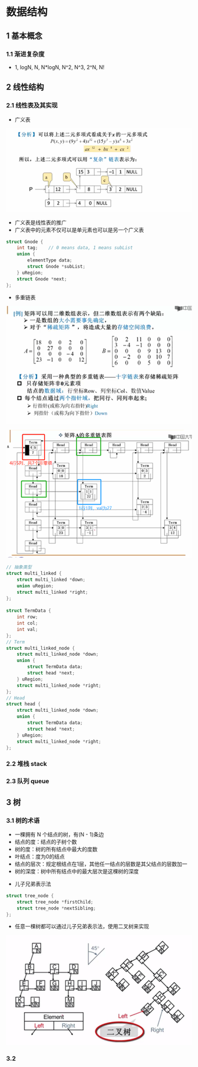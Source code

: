 # 数据结构

## 1 基本概念

### 1.1 渐进复杂度

* 1, logN, N, N*logN, N^2, N^3, 2^N, N!

## 2 线性结构

### 2.1 线性表及其实现

* 广义表

![linear_list](./pic/Generalized_List.png)

* 广义表是线性表的推广
* 广义表中的元素不仅可以是单元素也可以是另一个广义表

~~~ C
struct Gnode {
    int tag;	// 0 means data, 1 means subList
    union {
        elementType data;
        struct Gnode *subList;
    } uRegion;
    struct Gnode *next;
};
~~~

* 多重链表

![multiple_linked_list](./pic/multiple_linked_list.png)

![multiple_linked_list2](./pic/multiple_linked_list2.png)

~~~ C
// 抽象类型
struct multi_linked {
    struct multi_linked *down;
    union uRegion;
    struct multi_linked *right;
};

struct TermData {
    int row;
    int col;
    int val;
};
// Term
struct multi_linked_node {
    struct multi_linked_node *down;
    union {
        struct TermData data;
        struct head *next;
    } uRegion;
    struct multi_linked_node *right;
};
// Head
struct head {
    struct multi_linked_node *down;
    union {
        struct TermData data;
        struct head *next;
    } uRegion;
    struct multi_linked_node *right;
};
~~~

### 2.2 堆栈 stack

### 2.3 队列 queue

## 3 树

### 3.1 树的术语

* 一棵拥有 N 个结点的树，有(N - 1)条边
* 结点的度：结点的子树个数
* 树的度：树的所有结点中最大的度数
* 叶结点：度为0的结点
* 结点的层次：规定根结点在1层，其他任一结点的层数是其父结点的层数加一
* 树的深度：树中所有结点中的最大层次是这棵树的深度

- 儿子兄弟表示法

~~~ C
struct tree_node {
    struct tree_node *firstChild;
    struct tree_node *nextSibling;
};
~~~

- 任意一棵树都可以通过儿子兄弟表示法，使用二叉树来实现

![tree](./pic/tree.jpg)

### 3.2 



